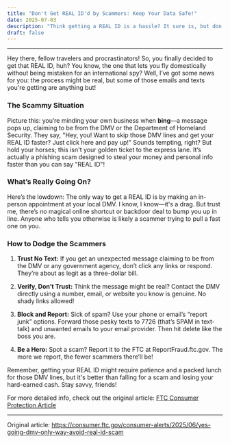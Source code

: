 ```yaml
---
title: "Don't Get REAL ID'd by Scammers: Keep Your Data Safe!"
date: 2025-07-03
description: "Think getting a REAL ID is a hassle? It sure is, but don't let scammers make it worse with their sneaky tricks!"
draft: false
---
```


---

Hey there, fellow travelers and procrastinators! So, you finally decided to get that REAL ID, huh? You know, the one that lets you fly domestically without being mistaken for an international spy? Well, I’ve got some news for you: the process might be real, but some of those emails and texts you're getting are anything but!

### The Scammy Situation

Picture this: you’re minding your own business when **bing**—a message pops up, claiming to be from the DMV or the Department of Homeland Security. They say, "Hey, you! Want to skip those DMV lines and get your REAL ID faster? Just click here and pay up!" Sounds tempting, right? But hold your horses; this isn't your golden ticket to the express lane. It’s actually a phishing scam designed to steal your money and personal info faster than you can say "REAL ID"!

### What’s Really Going On?

Here’s the lowdown: The only way to get a REAL ID is by making an in-person appointment at your local DMV. I know, I know—it's a drag. But trust me, there’s no magical online shortcut or backdoor deal to bump you up in line. Anyone who tells you otherwise is likely a scammer trying to pull a fast one on you.

### How to Dodge the Scammers

1. **Trust No Text:** If you get an unexpected message claiming to be from the DMV or any government agency, don’t click any links or respond. They’re about as legit as a three-dollar bill.

2. **Verify, Don’t Trust:** Think the message might be real? Contact the DMV directly using a number, email, or website you know is genuine. No shady links allowed!

3. **Block and Report:** Sick of spam? Use your phone or email’s “report junk” options. Forward those pesky texts to 7726 (that’s SPAM in text-talk) and unwanted emails to your email provider. Then hit delete like the boss you are.

4. **Be a Hero:** Spot a scam? Report it to the FTC at ReportFraud.ftc.gov. The more we report, the fewer scammers there’ll be!

Remember, getting your REAL ID might require patience and a packed lunch for those DMV lines, but it's better than falling for a scam and losing your hard-earned cash. Stay savvy, friends!

For more detailed info, check out the original article: [FTC Consumer Protection Article](https://www.ftc.gov)

---
Original article: https://consumer.ftc.gov/consumer-alerts/2025/06/yes-going-dmv-only-way-avoid-real-id-scam